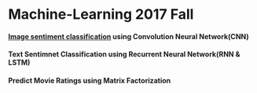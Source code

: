 # Machine-Learning  2017 Fall     
#### [Image sentiment classification](https://github.com/ReuiYan-Lin/Machine-Learning/tree/master/Image%20Sentiment%20Classification) using Convolution Neural Network(CNN)
#### Text Sentimnet Classification using Recurrent Neural Network(RNN & LSTM)
#### Predict Movie Ratings using Matrix Factorization
